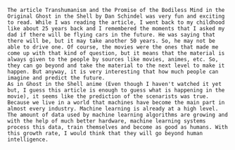 	The article Transhumanism and the Promise of the Bodiless Mind in the Original Ghost in the Shell by Dan Schindel was very fun and exciting to read. While I was reading the article, I went back to my childhood like about 25 years back and I remembered the moments that I asked my dad if there will be flying cars in the future. He was saying that there will be, but it may take another 50 years. So, he may not be able to drive one. Of course, the movies were the ones that made me come up with that kind of question, but it means that the material is always given to the people by sources like movies, animes, etc. So, they can go beyond and take the material to the next level to make it happen. But anyway, it is very interesting that how much people can imagine and predict the future.
	As in Ghost in the Shell anime (Even though I haven't watched it yet but, I guess this article is enough to guess what is happening in the movie), it seems like the prediction of the scenarists was true. Because we live in a world that machines have become the main part in almost every industry. Machine learning is already at a high level. The amount of data used by machine learning algorithms are growing and with the help of much better hardware, machine learning systems process this data, train themselves and become as good as humans. With this growth rate, I would think that they will go beyond human intelligence.